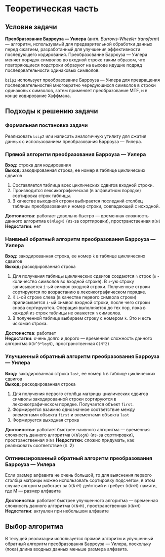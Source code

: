 # Теоретическая часть 

## Условие задачи

**Преобразование Барроуза — Уилера** (англ. *Burrows-Wheeler transform*)
— алгоритм, используемый для предварительной обработки данных перед
сжатием, разработанный для улучшения эффективности последующего кодирования.
Преобразование Барроуза — Уилера меняет порядок символов во входной
строке таким образом, что повторяющиеся подстроки образуют на выходе
идущие подряд последовательности одинаковых символов.

`bzip2` использует преобразование Барроуза — Уилера для превращения
последовательностей многократно чередующихся символов в строки
одинаковых символов, затем применяет преобразование MTF, и в конце кодирование Хаффмана.

## Подходы к решению задачи

### Формальная постановка задачи

Реализовать `bzip2` или написать аналогичную
утилиту для сжатия данных с использованием преобразования Барроуза — Уилера.

### Прямой алгоритм преобразования Барроуза — Уилера
**Вход:** строка для кодирования  
**Выход:** закодированная строка, ее номер в таблице циклических сдвигов

1. Составляется таблица всех циклических сдвигов входной строки.
2. Производится лексикографическая (в алфавитном порядке) сортировка строк таблицы.
3. В качестве выходной строки выбирается последний столбец таблицы
   преобразования и номер строки, совпадающей с исходной.

**Достоинства:** работает довольно быстро — временная сложность данного алгоритма `O(NlogN)` (из-за сорттировки), пространственная `O(N)`  
**Недостатки:** нет

### Наивный обратный алгоритм преобразования Барроуза — Уилера
**Вход:** закодированная строка, ее номер `k` в таблице циклических сдвигов  
**Выход:** раскодированная строка
1. Для получения таблицы циклических сдвигов создаются `n` строк
   (`n` - количество символов во входной строке). В `i`-ую строку
   записывается `i`-ый символ входной строки. Полученные строки сортируются по
   возрастанию в лексикографическом порядке.
2. К `i`-ой строке слева (в качестве первого символа строки) приписывается `i`-ый символ
   входной строки, после чего строки снова сортируются. Операция выполняется до тех пор,
   пока в каждой из строк таблицы не окажется `n` символов.
3. В полученной таблице выбираем строку с номером `k`. Это и есть искомая строка.

**Достоинства:** работает  
**Недостатки:** очень долго и дорого — временная сложность данного алгоритма `O(N^3*logN)`, пространственная `O(N^2)`

### Улучшенный обратный алгоритм преобразования Барроуза — Уилера

**Вход:** закодированная строка `last`, ее номер `k` в таблице циклических сдвигов  
**Выход:** раскодированная строка

1. Для получения первого столбца матрицы циклических сдвигов символы 
закодированной строки сортируются в лексикографическом порядке. Получается объект `first`.
2. Формируется взаимно однозначное соответствие между элементами объекта `first` и элементами объекта `last`
3. Формируется выходная строка

**Достоинства:** работает быстрее наивного алгоритма — временная сложность данного алгоритма `O(NlogN)` (из-за сорттировки), пространственная `O(N)`
**Недостатки:** сложно придумать, как реализовать соответствие (п. 2)

### Оптимизированный обратный алгоритм преобразования Барроуза — Уилера

Если размер алфавита не очень большой, то для выяснения первого столбца матрицы можно использовать сортировку подсчетом,
в этом случае алгоритм работает за `O(N+M)` действий и требует `O(N+M)` памяти, где M — размер алфавита

**Достоинства:** работает быстрее улучшенного алгоритма — временная сложность данного алгоритма `O(N+M)`, пространственная `O(N+M)`
**Недостатки:** актуален при небольшом алфавите

## Выбор алгоритма

В текущей реализации используется прямой алгоритм и улучшенный обратный алгоритм преобразования Барроуза — Уилера, 
поскольку (пока) длина входных данных меньше размера алфавита.
